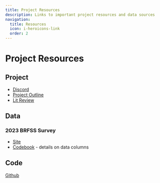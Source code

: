 ```yaml
---
title: Project Resources
description: Links to important project resources and data sources
navigation: 
  title: Resources
  icon: i-heroicons-link
  order: 2
---
```


# Project Resources

## Project
- [Discord]()
- [Project Outline](https://docs.google.com/document/d/1RbDx5alcdpi-c61RW2LRcvwGtNUrCIo45GE9f1EYZM4/edit?usp=drivesdk)
- [Lit Review](https://docs.google.com/document/d/1y_1qbr25FeLK4nZb1v7dKZTQkcnlG4NB4UmXdkZSLGE/edit?usp=drivesdk)

## Data
### 2023 BRFSS Survey
- [Site](https://www.cdc.gov/brfss/annual_data/annual_2023.html)
- [Codebook](data/codebook_USCODE23_LLCP_021924.HTML) - details on data columns

## Code
[Github](https://github.com/sksizer/dat490)